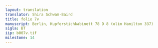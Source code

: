 ```yaml
---
layout: translation
translator: Shira Schwam-Baird
title: folio 7v
manuscript: Berlin, Kupferstichkabinett 78 D 8 (olim Hamilton 337)
sigla: BT
iip: b007v.tif
milestone: 14
---
```

